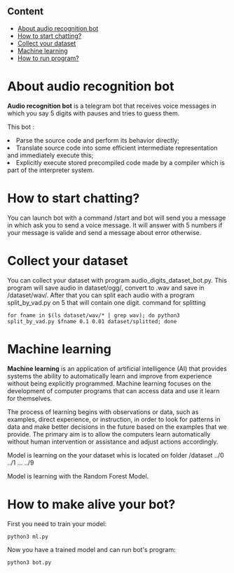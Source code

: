 ## Content
* [About audio recognition bot](#basics)
* [How to start chatting?](#purpose)
* [Collect your dataset](#assign)
* [Machine learning](#ml)
* [How to run program?](#run)

# <a name="basics"></a> About audio recognition bot

**Audio recognition bot** is a telegram bot that receives voice messages in which you say 5 digits with pauses and tries to guess them.

This bot :

<li> Parse the source code and perform its behavior directly;
<li> Translate source code into some efficient intermediate representation and immediately execute this;
<li> Explicitly execute stored precompiled code made by a compiler which is part of the interpreter system.

#  <a name="purpose"></a> How to start chatting?

You can launch bot with a command /start and bot will send you a message in which ask you to send a voice message.
It will answer with 5 numbers if your message is valide and send a message about error otherwise.


# <a name="assign"></a> Collect your dataset

You can collect your dataset with program audio_digits_dataset_bot.py.
This program will save audio in dataset/ogg/, convert to .wav and save in /dataset/wav/.
After that you can split each audio with a program split_by_vad.py on 5 that will contain one digit.
command for splitting
```
for fname in $(ls dataset/wav/* | grep wav); do python3 split_by_vad.py $fname 0.1 0.01 dataset/splitted; done
```
# <a name="ml"></a> Machine learning

**Machine learning** is an application of artificial intelligence (AI) that provides systems the ability to automatically learn and improve from experience without being explicitly programmed. Machine learning focuses on the development of computer programs that can access data and use it learn for themselves.

The process of learning begins with observations or data, such as examples, direct experience, or instruction, in order to look for patterns in data and make better decisions in the future based on the examples that we provide. The primary aim is to allow the computers learn automatically without human intervention or assistance and adjust actions accordingly.

Model is learning on the your dataset whis is located on folder
/dataset
../0
../1
...
../9

Model is learning with the Random Forest Model.

# <a name="run"></a> How to make alive your bot?

First you need to train your model:
```
python3 ml.py
```
Now you have a trained model and can run bot's program:
```
python3 bot.py
```


